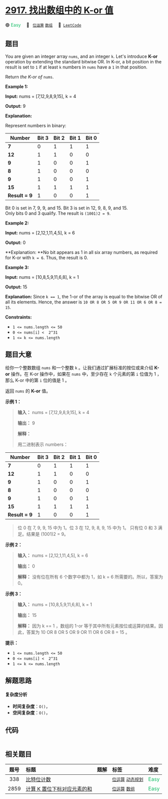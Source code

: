 # [2917. 找出数组中的 K-or 值](https://leetcode.com/problems/find-the-k-or-of-an-array)

🟢 <font color=#15bd66>Easy</font>&emsp; 🔖&ensp; [`位运算`](/tag/bit-manipulation.md) [`数组`](/tag/array.md)&emsp; 🔗&ensp;[`LeetCode`](https://leetcode.com/problems/find-the-k-or-of-an-array)

## 题目

You are given an integer array `nums`, and an integer `k`. Let's introduce
**K-or** operation by extending the standard bitwise OR. In K-or, a bit
position in the result is set to `1` if at least `k` numbers in `nums` have a
`1` in that position.

Return _the K-or of_ `nums`.

**Example 1:**

**Input:** nums = [7,12,9,8,9,15], k = 4

**Output:** 9

**Explanation:**

Represent numbers in binary:

| **Number**     | Bit 3 | Bit 2 | Bit 1 | Bit 0 |
| -------------- | ----- | ----- | ----- | ----- |
| **7**          | 0     | 1     | 1     | 1     |
| **12**         | 1     | 1     | 0     | 0     |
| **9**          | 1     | 0     | 0     | 1     |
| **8**          | 1     | 0     | 0     | 0     |
| **9**          | 1     | 0     | 0     | 1     |
| **15**         | 1     | 1     | 1     | 1     |
| **Result = 9** | 1     | 0     | 0     | 1     |

Bit 0 is set in 7, 9, 9, and 15. Bit 3 is set in 12, 9, 8, 9, and 15.  
Only bits 0 and 3 qualify. The result is `(1001)2 = 9`.

**Example 2:**

**Input:** nums = [2,12,1,11,4,5], k = 6

**Output:** 0

**Explanation: **No bit appears as 1 in all six array numbers, as required
for K-or with `k = 6`. Thus, the result is 0.

**Example 3:**

**Input:** nums = [10,8,5,9,11,6,8], k = 1

**Output:** 15

**Explanation:** Since `k == 1`, the 1-or of the array is equal to the bitwise
OR of all its elements. Hence, the answer is `10 OR 8 OR 5 OR 9 OR 11 OR 6 OR
8 = 15`.

**Constraints:**

- `1 <= nums.length <= 50`
- `0 <= nums[i] <  2^31`
- `1 <= k <= nums.length`

## 题目大意

给你一个整数数组 `nums` 和一个整数 `k` 。让我们通过扩展标准的按位或来介绍 **K-or** 操作。在 K-or 操作中，如果在 `nums`
中，至少存在 `k` 个元素的第 `i` 位值为 1 ，那么 K-or 中的第 `i` 位的值是 1 。

返回 `nums` 的 **K-or** 值。

**示例 1：**

> **输入：** nums = [7,12,9,8,9,15], k = 4
>
> **输出：** 9
>
> **解释：**
>
> 用二进制表示 numbers：

| **Number**     | Bit 3 | Bit 2 | Bit 1 | Bit 0 |
| -------------- | ----- | ----- | ----- | ----- |
| **7**          | 0     | 1     | 1     | 1     |
| **12**         | 1     | 1     | 0     | 0     |
| **9**          | 1     | 0     | 0     | 1     |
| **8**          | 1     | 0     | 0     | 0     |
| **9**          | 1     | 0     | 0     | 1     |
| **15**         | 1     | 1     | 1     | 1     |
| **Result = 9** | 1     | 0     | 0     | 1     |

> 位 0 在 7, 9, 9, 15 中为 1。位 3 在 12, 9, 8, 9, 15 中为 1。 只有位 0 和 3 满足。结果是 (1001)2 = 9。

**示例 2：**

> **输入：** nums = [2,12,1,11,4,5], k = 6
>
> **输出：** 0
>
> **解释：** 没有位在所有 6 个数字中都为 1，如 k = 6 所需要的。所以，答案为 0。

**示例 3：**

> **输入：** nums = [10,8,5,9,11,6,8], k = 1
>
> **输出：** 15
>
> **解释：** 因为 k == 1 ，数组的 1-or 等于其中所有元素按位或运算的结果。因此，答案为 10 OR 8 OR 5 OR 9 OR 11 OR 6 OR 8 = 15 。

**提示：**

- `1 <= nums.length <= 50`
- `0 <= nums[i] <  2^31`
- `1 <= k <= nums.length`

## 解题思路

#### 复杂度分析

- **时间复杂度**：`O()`，
- **空间复杂度**：`O()`，

## 代码

```javascript

```

## 相关题目

<!-- prettier-ignore -->
| 题号 | 标题 | 题解 | 标签 | 难度 |
| :------: | :------ | :------: | :------ | :------ |
| 338 | [比特位计数](https://leetcode.com/problems/counting-bits) |  |  [`位运算`](/tag/bit-manipulation.md) [`动态规划`](/tag/dynamic-programming.md) | <font color=#15bd66>Easy</font> |
| 2859 | [计算 K 置位下标对应元素的和](https://leetcode.com/problems/sum-of-values-at-indices-with-k-set-bits) |  |  [`位运算`](/tag/bit-manipulation.md) [`数组`](/tag/array.md) | <font color=#15bd66>Easy</font> |
